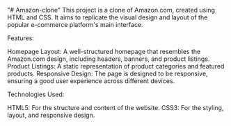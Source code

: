 "# Amazon-clone" 
This project is a clone of Amazon.com, created using HTML and CSS. It aims to replicate the visual design and layout of the popular e-commerce platform's main interface.

Features:

Homepage Layout: A well-structured homepage that resembles the Amazon.com design, including headers, banners, and product listings.
Product Listings: A static representation of product categories and featured products.
Responsive Design: The page is designed to be responsive, ensuring a good user experience across different devices.

Technologies Used:

HTML5: For the structure and content of the website.
CSS3: For the styling, layout, and responsive design.
